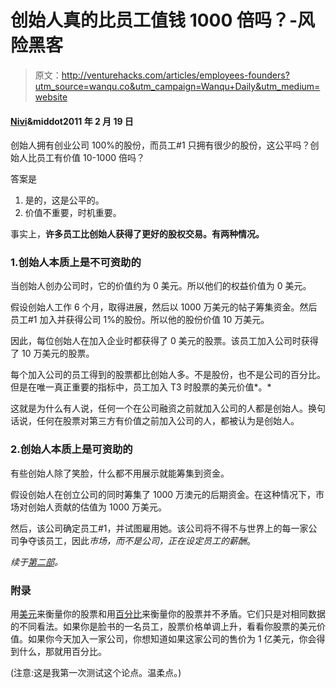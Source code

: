 # 创始人真的比员工值钱 1000 倍吗？-风险黑客

> 原文：<http://venturehacks.com/articles/employees-founders?utm_source=wanqu.co&utm_campaign=Wanqu+Daily&utm_medium=website>

#### [Nivi](/about)&middot2011 年 2 月 19 日

创始人拥有创业公司 100%的股份，而员工#1 只拥有很少的股份，这公平吗？创始人比员工有价值 10-1000 倍吗？

答案是

1.  是的，这是公平的。
2.  价值不重要，时机重要。

事实上，**许多员工比创始人获得了更好的股权交易。有两种情况。**

### 1.创始人本质上是不可资助的

当创始人创办公司时，它的价值约为 0 美元。所以他们的权益价值为 0 美元。

假设创始人工作 6 个月，取得进展，然后以 1000 万美元的帖子筹集资金。然后员工#1 加入并获得公司 1%的股份。所以他的股份价值 10 万美元。

因此，每位创始人在加入企业时都获得了 0 美元的股票。该员工加入公司时获得了 10 万美元的股票。

每个加入公司的员工得到的股票都比创始人多。不是股份，也不是公司的百分比。但是在唯一真正重要的指标中，员工加入 T3 时股票的美元价值*。*

这就是为什么有人说，任何一个在公司融资之前就加入公司的人都是创始人。换句话说，任何在股票对第三方有价值之前加入公司的人，都被认为是创始人。

### 2.创始人本质上是可资助的

有些创始人除了笑脸，什么都不用展示就能筹集到资金。

假设创始人在创立公司的同时筹集了 1000 万澳元的后期资金。在这种情况下，市场对创始人贡献的估值为 1000 万美元。

然后，该公司确定员工#1，并试图雇用她。该公司将不得不与世界上的每一家公司争夺该员工，因此*市场，而不是公司，正在设定员工的薪酬*。

*续于[第二部](http://venturehacks.com/articles/first-1000x)。*

### **附录**

用[美元](http://venturehacks.com/articles/share-price)来衡量你的股票和用[百分比](http://cdixon.org/2009/08/27/the-one-number-you-should-know-about-your-equity-grant/)来衡量你的股票并不矛盾。它们只是对相同数据的不同看法。如果你是脸书的一名员工，股票价格单调上升，看看你股票的美元价值。如果你今天加入一家公司，你想知道如果这家公司的售价为 1 亿美元，你会得到什么，那就用百分比。

(注意:这是我第一次测试这个论点。温柔点。)